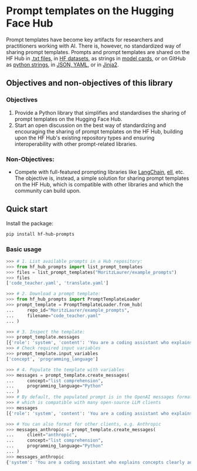 # Prompt templates on the Hugging Face Hub

Prompt templates have become key artifacts for researchers and practitioners working with AI. There is, however, no standardized way of sharing prompt templates. Prompts and prompt templates are shared on the HF Hub in [.txt files](https://huggingface.co/HuggingFaceFW/fineweb-edu-classifier/blob/main/utils/prompt.txt), in [HF datasets](https://huggingface.co/datasets/fka/awesome-chatgpt-prompts), as strings in [model cards](https://huggingface.co/OpenGVLab/InternVL2-8B#grounding-benchmarks), or on GitHub as [python strings](https://github.com/huggingface/cosmopedia/tree/main/prompts), in [JSON, YAML](https://github.com/hwchase17/langchain-hub/blob/master/prompts/README.md), or in [Jinja2](https://github.com/argilla-io/distilabel/tree/main/src/distilabel/steps/tasks/templates). 



## Objectives and non-objectives of this library
### Objectives
1. Provide a Python library that simplifies and standardises the sharing of prompt templates on the Hugging Face Hub.
2. Start an open discussion on the best way of standardizing and encouraging the sharing of prompt templates on the HF Hub, building upon the HF Hub's existing repository types and ensuring interoperability with other prompt-related libraries.
### Non-Objectives: 
- Compete with full-featured prompting libraries like [LangChain](https://github.com/langchain-ai/langchain), [ell](https://docs.ell.so/reference/index.html), etc. The objective is, instead, a simple solution for sharing prompt templates on the HF Hub, which is compatible with other libraries and which the community can build upon. 


## Quick start
Install the package:

```bash
pip install hf-hub-prompts
```


### Basic usage

```python
>>> # 1. List available prompts in a Hub repository:
>>> from hf_hub_prompts import list_prompt_templates
>>> files = list_prompt_templates("MoritzLaurer/example_prompts")
>>> files
['code_teacher.yaml', 'translate.yaml']

>>> # 2. Download a prompt template:
>>> from hf_hub_prompts import PromptTemplateLoader
>>> prompt_template = PromptTemplateLoader.from_hub(
...     repo_id="MoritzLaurer/example_prompts",
...     filename="code_teacher.yaml"
... )

>>> # 3. Inspect the template:
>>> prompt_template.messages
[{'role': 'system', 'content': 'You are a coding assistant who explains concepts clearly and provides short examples.'}, {'role': 'user', 'content': 'Explain what {concept} is in {programming_language}.'}]
>>> # Check required input variables
>>> prompt_template.input_variables
['concept', 'programming_language']

>>> # 4. Populate the template with variables
>>> messages = prompt_template.create_messages(
...     concept="list comprehension",
...     programming_language="Python"
... )
>>> # By default, the populated prompt is in the OpenAI messages format
>>> # which is compatible with many open-source LLM clients
>>> messages
[{'role': 'system', 'content': 'You are a coding assistant who explains concepts clearly and provides short examples.'}, {'role': 'user', 'content': 'Explain what list comprehension is in Python.'}]

>>> # You can also format for other clients, e.g. Anthropic
>>> messages_anthropic = prompt_template.create_messages(
...     client="anthropic",
...     concept="list comprehension",
...     programming_language="Python"
... )
>>> messages_anthropic
{'system': 'You are a coding assistant who explains concepts clearly and provides short examples.', 'messages': [{'role': 'user', 'content': 'Explain what list comprehension is in Python.'}]}

```

